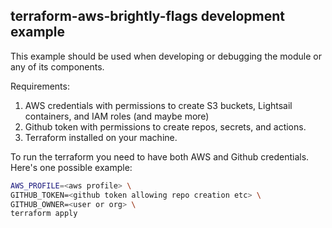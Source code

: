 ## terraform-aws-brightly-flags development example
This example should be used when developing or debugging the module or any of its components.

Requirements:
1. AWS credentials with permissions to create S3 buckets, Lightsail containers, and IAM roles (and maybe more)
2. Github token with permissions to create repos, secrets, and actions.
3. Terraform installed on your machine.

To run the terraform you need to have both AWS and Github credentials. Here's one possible example:
```bash
AWS_PROFILE=<aws profile> \
GITHUB_TOKEN=<github token allowing repo creation etc> \
GITHUB_OWNER=<user or org> \
terraform apply
```